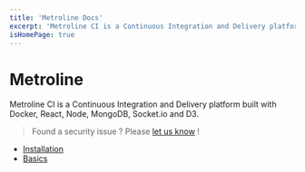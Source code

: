 ```yaml
---
title: 'Metroline Docs'
excerpt: 'Metroline CI is a Continuous Integration and Delivery platform built with Docker, React, Node, MongoDB, Socket.io and D3.'
isHomePage: true
---
```


# Metroline

Metroline CI is a Continuous Integration and Delivery platform built with Docker, React, Node, MongoDB, Socket.io and D3.

> Found a security issue ? Please [let us know](https://github.com/metroline/metroline/security/advisories/new) !

- [Installation](docs/core/installation.md)
- [Basics](docs/ci-configuration/basics.md)

